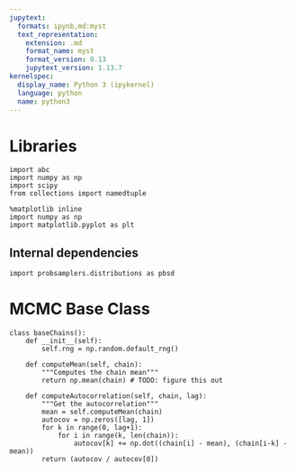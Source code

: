 ```yaml
---
jupytext:
  formats: ipynb,md:myst
  text_representation:
    extension: .md
    format_name: myst
    format_version: 0.13
    jupytext_version: 1.13.7
kernelspec:
  display_name: Python 3 (ipykernel)
  language: python
  name: python3
---
```


# Libraries

```{code-cell} ipython3
import abc
import numpy as np
import scipy
from collections import namedtuple
```

```{code-cell} ipython3
%matplotlib inline
import numpy as np
import matplotlib.pyplot as plt
```

## Internal dependencies

```{code-cell} ipython3
import probsamplers.distributions as pbsd
```

# MCMC Base Class

```{code-cell} ipython3
class baseChains():
    def __init__(self):
        self.rng = np.random.default_rng()
        
    def computeMean(self, chain):
        """Computes the chain mean"""
        return np.mean(chain) # TODO: figure this out
        
    def computeAutocorrelation(self, chain, lag):
        """Get the autocorrelation"""
        mean = self.computeMean(chain)
        autocov = np.zeros([lag, 1])
        for k in range(0, lag+1):
            for i in range(k, len(chain)):
                autocov[k] += np.dot((chain[i] - mean), (chain[i-k] - mean))
        return (autocov / autocov[0])
```

```{code-cell} ipython3

```

